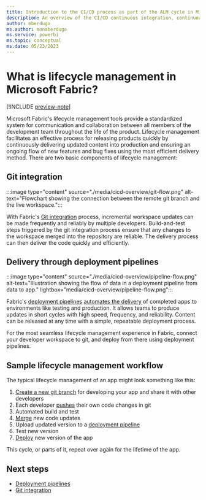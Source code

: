 ```yaml
---
title: Introduction to the CI/CD process as part of the ALM cycle in Microsoft Fabric 
description: An overview of the CI/CD continuous integration, continuous deployment as part of the ALM cycle process in Microsoft Fabric.
author: mberdugo
ms.author: monaberdugo
ms.service: powerbi
ms.topic: conceptual
ms.date: 05/23/2023
---
```


# What is lifecycle management in Microsoft Fabric?

[!INCLUDE [preview-note](../includes/preview-note.md)]

Microsoft Fabric's lifecycle management tools provide a standardized system for communication and collaboration between all members of the development team throughout the life of the product. Lifecycle management facilitates an effective process for releasing products quickly by continuously delivering updated content into production and ensuring an ongoing flow of new features and bug fixes using the most efficient delivery method. There are two basic components of lifecycle management:

## Git integration

:::image type="content" source="./media/cicd-overview/git-flow.png" alt-text="Flowchart showing the connection between the remote git branch and the live workspace.":::

With Fabric's [Git integration](./git-integration/intro-to-git-integration.md) process, incremental workspace updates can be made frequently and reliably by multiple developers. Build-and-test steps triggered by the git integration process ensure that any changes to the workspace merged into the repository are reliable. The delivery process can then deliver the code quickly and efficiently.

## Delivery through deployment pipelines

:::image type="content" source="./media/cicd-overview/pipeline-flow.png" alt-text="Illustration showing the flow of data in a deployment pipeline from data to app." lightbox="media/cicd-overview/pipeline-flow.png":::

Fabric's [deployment pipelines](./deployment-pipelines/intro-to-deployment-pipelines.md) [automates the delivery](./deployment-pipelines/pipeline-automation.md) of completed apps to environments like testing and production. It allows teams to produce updates in short cycles with high speed, frequency, and reliability. Content can be released at any time with a simple, repeatable deployment process.

For the most seamless lifecycle management experience in Fabric, connect your developer workspace to git, and deploy from there using deployment pipelines.

## Sample lifecycle management workflow

The typical lifecycle management of an app might look something like this:

1. [Create a new git branch](/azure/devops/repos/git/create-branch) for developing your app and share it with other developers
1. Each developer [pushes](/azure/devops/repos/git/pushing) their own code changes in git
1. Automated build and test
1. [Merge](./git-integration/git-get-started.md) new code updates
1. Upload updated version to a [deployment pipeline](./deployment-pipelines/get-started-with-deployment-pipelines.md)
1. Test new version
1. [Deploy](./deployment-pipelines/deploy-content.md) new version of the app

This cycle, or parts of it, repeat over again for the lifetime of the app.

## Next steps

* [Deployment pipelines](./deployment-pipelines/intro-to-deployment-pipelines.md)
* [Git integration](./git-integration/intro-to-git-integration.md)
